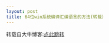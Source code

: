 ```yaml
---
layout: post
title: 64位win系统编译汇编语言的方法(转载）
---
```



转载自大牛博客:<a href="http://www.menglanglang.com/?p=2233">点此跳转</a> 
